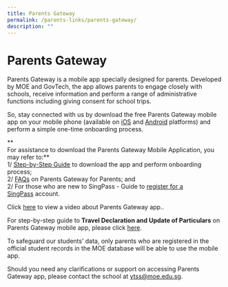 ```yaml
---
title: Parents Gateway
permalink: /parents-links/parents-gateway/
description: ""
---
```

# **Parents Gateway**

Parents Gateway is a mobile app specially designed for parents. Developed by MOE and GovTech, the app allows parents to engage closely with schools, receive information and perform a range of administrative functions including giving consent for school trips. 

  
So, stay connected with us by download the free Parents Gateway mobile app on your mobile phone (available on [iOS](https://itunes.apple.com/sg/app/parents-gateway/id1267198708?mt=8) and [Android](https://play.google.com/store/apps/details?id=com.moe.pgp&hl=en_SG) platforms) and perform a simple one-time onboarding process.  
  
**  
For assistance to download the Parents Gateway Mobile Application, you may refer to:**  
1/ [Step-by-Step Guide](/files/User%20Guide%20for%20Parents%2031102018%20(For%20Circulation).pdf) to download the app and perform onboarding process;  
2/ [FAQs](/files/PG%20FAQs%20for%20Parents%2031112018%20(For%20Circulation).pdf) on Parents Gateway for Parents; and  
2/ For those who are new to SingPass - Guide to [register for a SingPass](/files/Registering%20for%20SingPass%2031102018%20(For%20Circulation).pdf) account.  
  
Click [here](https://www.youtube.com/watch?v=EKpiTM5axNA) to view a video about Parents Gateway app..

For step-by-step guide to **Travel Declaration and Update of Particulars** on Parents Gateway mobile app, please click [here](/files/Parents%20Guide%20for%20PG%20Travel%20Declaration%20Update%20Particulars%20-%208%20May%2019.pdf).  

To safeguard our students’ data, only parents who are registered in the official student records in the MOE database will be able to use the mobile app.   
  
Should you need any clarifications or support on accessing Parents Gateway app, please contact the school at [ytss@moe.edu.sg](mailto:ytss@moe.edu.sg).